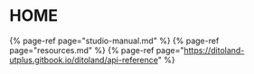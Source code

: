 # HOME

{% page-ref page="studio-manual.md" %}
{% page-ref page="resources.md" %}
{% page-ref page="https://ditoland-utplus.gitbook.io/ditoland/api-reference" %}
